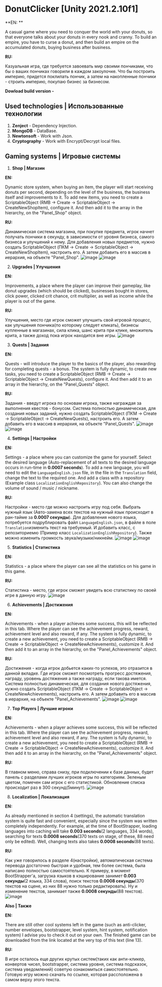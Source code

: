 # DonutClicker [Unity 2021.2.10f1]

**EN: **

A casual game where you need to conquer the world with your donuts, so that everyone talks about your donuts in every nook and cranny. 
To build an empire, you have to curse a donut, and then build an empire on the accumulated donuts, buying business after business.

**RU:**

Казуальная игра, где требуется завоевать мир своими пончиками, что бы о ваших пончиках говорили в каждом закоулочке. 
Что бы построить империю, придется поклилать пончик, а затем на накопленные пончики - строить империю, покупаю бизнес за бизнесом.

**Dowload build version -**
## Used technologies | Использованные технологии

1. **Zenject** - Dependency Injection. 
2. **MongoDB** - DataBase.
3. **Newtonsoft** - Work with Json.
4. **Cryptography** - Work with Encrypt/Decrypt local files.

## Gaming systems | Игровые системы 

1. **Shop | Магазин** 

**<p>EN:</p>**
Dynamic store system, when buying an item, the player will start receiving donuts per second, depending on the level of the business, the business itself and improvements to it.
To add new items, you need to create a ScriptableObject (RMB -> Create -> ScriptableObject -> CreateNewShopItem), configure it.
And then add it to the array in the hierarchy, on the "Panel_Shop" object.
**<p>RU:</p>**
Динамическая система магазина, при покупке предмета, игрок начнет получать пончики в секунду, в зависимости от уровня бизнеса, самого бизнеса и улучшений к нему.
Для добавления новых предметов, нужно создать ScriptableObject (ПКМ -> Create -> ScriptableObject -> CreateNewShopItem), настроить его.
А затем добавить его в массив в иерархия, на объекте "Panel_Shop".
![image](https://user-images.githubusercontent.com/101990183/169605804-6215ccd4-52a3-4e8c-b042-b0abb34ff476.png)
![image](https://user-images.githubusercontent.com/101990183/169604707-49987768-8f26-4889-8b15-2a3c0a824f26.png)

2. **Upgrades | Улучшения** 

**<p>EN:</p>**
Improvements, a place where the player can improve their gameplay, like donut upgrades (which should be clicked), businesses bought in stores, click power,
clicked crit chance, crit multiplier, as well as income while the player is out of the game.
**<p>RU:</p>**
Улучшения, место где игрок сможет улучшить свой игровой процесс, как улучшения пончика(по которому следует кликать), бизнесы купленные в магазинах, сила клика,
шанс крита при клике, множитель крита, а также доход пока игрок находится вне игры.
![image](https://user-images.githubusercontent.com/101990183/169604891-a967513d-b7c2-4a05-be85-01cad775d717.png)

3. **Quests | Задания** 

**<p>EN:</p>**
Quests - will introduce the player to the basics of the player, also rewarding for completing quests - a bonus. The system is fully dynamic, to create new tasks,
you need to create a ScriptableObject (RMB -> Create -> ScriptableObject -> CreateNewQuests), configure it. And then add it to an array in the hierarchy, on the "Panel_Quests" object.
**<p>RU:</p>**
Задания - введут игрока по основам игрока, также награждая за выполнения квестов - бонусом. Система полностью динамеческая, для создания новых заданий, 
нужно создать ScriptableObject (ПКМ -> Create -> ScriptableObject -> CreateNewQuests), настроить его. А затем добавить его в массив в иерархия, на объекте "Panel_Quests".
![image](https://user-images.githubusercontent.com/101990183/169605900-9b3d42ac-800e-4dc7-b4db-5a1394be3f9b.png)
![image](https://user-images.githubusercontent.com/101990183/169605363-e5af8195-780e-4743-a397-0240ccd4cb16.png)

4. **Settings | Настройки** 

**<p>EN:</p>**
Settings - a place where you can customize the game for yourself. Select the desired language (Auto-replacement of all texts to the desired language occurs in run-time in **0.0007 seconds**).
To add a new language, you will need to edit the `LanguageEnglish.json` file, in the file in the `Translation` field, change the text to the required one.
And add a class with a repository (Example class `LocalizationEnglishRepository`). You can also change the volume of sound / music / nickname.
**<p>RU:</p>**
Настройки - место где можно настроить игру под себя. Выбрать нужный язык (Авто-замена всех текстов на нужный язык происходит в ран-тайме за **0.0007 секунды**).
Для добавления нового языка, потребуется подрублировать файл `LanguageEnglish.json`, в файле в поле `Translation`изменить текст на требуемый. 
И добавить класс, с репозиториемю (Пример класс `LocalizationEnglishRepository`). Также можно изменить громкость звука/музыки/никнейм.
![image](https://user-images.githubusercontent.com/101990183/169607165-f51fc592-3fb9-455c-9bff-e478ee94af01.png)
![image](https://user-images.githubusercontent.com/101990183/169606150-ec05ed84-804b-495d-a4df-aa0e20ba0059.png)

5. **Statistics | Статистика** 

**<p>EN:</p>**
Statistics - a place where the player can see all the statistics on his game in this game.
**<p>RU:</p>**
Статистика - место, где игрок сможет увидеть всю статистику по своей игре в данную игру.
![image](https://user-images.githubusercontent.com/101990183/169607830-295b9941-2cc1-420d-bd31-6a097f14545c.png)

6. **Achievements | Достижения** 

**<p>EN:</p>**
Achievements - when a player achieves some success, this will be reflected in this tab. Where the player can see the achievement progress, reward, achievement level and also
reward, if any. The system is fully dynamic, to create a new achievement, you need to create a ScriptableObject (RMB -> Create -> ScriptableObject -> CreateNewAchievements),
customize it. And then add it to an array in the hierarchy, on the "Panel_Achievements" object.
**<p>RU:</p>**
Достижения - когда игрок добьется каких-то успехов, это отразится в данной вкладке. Где игрок сможет посмотреть прогресс достяжения, награду, уровень достяжения а также
награду, если такова имется. Система полностью динамеческая, для создания нового достяжения, нужно создать ScriptableObject (ПКМ -> Create -> ScriptableObject -> CreateNewAchievements), 
настроить его. А затем добавить его в массив в иерархия, на объекте "Panel_Achievements".
![image](https://user-images.githubusercontent.com/101990183/169608475-4abdc9e1-0b30-412a-9815-267f8a70d2d2.png)
![image](https://user-images.githubusercontent.com/101990183/169608076-d5d9ba3d-0d55-4531-9d84-47687976f1d0.png)

7. **Top Players | Лучшие игроки** 

**<p>EN:</p>**
Achievements - when a player achieves some success, this will be reflected in this tab. Where the player can see the achievement progress, reward, achievement level and also
reward, if any. The system is fully dynamic, to create a new achievement, you need to create a ScriptableObject (RMB -> Create -> ScriptableObject -> CreateNewAchievements),
customize it. And then add it to an array in the hierarchy, on the "Panel_Achievements" object.
**<p>RU:</p>**
В главном меню, справа снизу, при подключении к базе данных, будет панель с разделами лучших игроков игры по категориям. Зеленым цветом, помечен сам игрок с его статистикой.
Обновление списка происходит раз в 300 секунд(5минут).
![image](https://user-images.githubusercontent.com/101990183/169609804-7f529110-730f-4f48-9c9d-354a4d798286.png)

8. **Localization | Локализация** 

**<p>EN:</p>**
As already mentioned in section 4 (settings), the automatic translation system is quite fast and convenient, especially since the system was written completely independently.
For example, at the time of BootStrapper, loading languages into caching will take **0.003 seconds**(2 languages, 334 words), searching for texts **0.0008 seconds**(370 texts on stage,
of these, 88 need only be edited). Well, changing texts also takes **0.0008 seconds**(88 texts).
**<p>RU:</p>**
Как уже говорилось в разделе 4(настройки), автоматическая система перевода достаточно быстрая и удобная, тем более система, была написано полностью самостоятельно. 
К примеру, в момент BootStrapper'a, загрузка языков в кэширование занимет **0.003 секунды**(2 языка, 334 слова), поиск текстов **0.0008 секунды**(370 текстов на сцене,
из них 88 нужно только редактировать). Ну и изменение текстов, занимает также **0.0008 секунды**(88 текстов).
![image](https://user-images.githubusercontent.com/101990183/169612494-57fe2878-d589-47f3-a913-21c2223246f3.png)


**Also | Также**
**<p>EN:</p>**
There are still other cool systems left in the game (such as anti-clicker, number envelopes, bootstrapper, level system, hint system, notification system)
I advise you to check it out on your own. The finished game can be downloaded from the link located at the very top of this text (line 13).
**<p>RU:</p>**
В игре осталось еще других крутых систем(таких как анти-кликер, конвертов чисел, bootstrapper, система уровня, система подсказок, система уведомлений) 
советую ознакомиться самостоятельно. Готовую игру можно скачать по ссылке, которая рассположена в самом верху этого текста.
